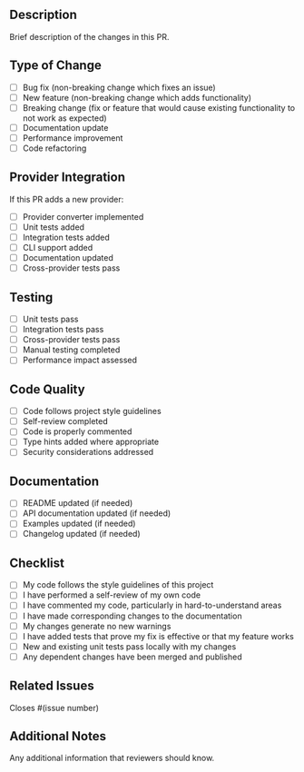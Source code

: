 ## Description
Brief description of the changes in this PR.

## Type of Change
- [ ] Bug fix (non-breaking change which fixes an issue)
- [ ] New feature (non-breaking change which adds functionality)
- [ ] Breaking change (fix or feature that would cause existing functionality to not work as expected)
- [ ] Documentation update
- [ ] Performance improvement
- [ ] Code refactoring

## Provider Integration
If this PR adds a new provider:
- [ ] Provider converter implemented
- [ ] Unit tests added
- [ ] Integration tests added
- [ ] CLI support added
- [ ] Documentation updated
- [ ] Cross-provider tests pass

## Testing
- [ ] Unit tests pass
- [ ] Integration tests pass
- [ ] Cross-provider tests pass
- [ ] Manual testing completed
- [ ] Performance impact assessed

## Code Quality
- [ ] Code follows project style guidelines
- [ ] Self-review completed
- [ ] Code is properly commented
- [ ] Type hints added where appropriate
- [ ] Security considerations addressed

## Documentation
- [ ] README updated (if needed)
- [ ] API documentation updated (if needed)
- [ ] Examples updated (if needed)
- [ ] Changelog updated (if needed)

## Checklist
- [ ] My code follows the style guidelines of this project
- [ ] I have performed a self-review of my own code
- [ ] I have commented my code, particularly in hard-to-understand areas
- [ ] I have made corresponding changes to the documentation
- [ ] My changes generate no new warnings
- [ ] I have added tests that prove my fix is effective or that my feature works
- [ ] New and existing unit tests pass locally with my changes
- [ ] Any dependent changes have been merged and published

## Related Issues
Closes #(issue number)

## Additional Notes
Any additional information that reviewers should know.
